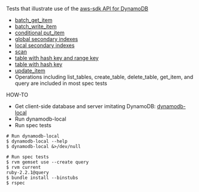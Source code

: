 Tests that illustrate use of the [aws-sdk API for DynamoDB](http://docs.aws.amazon.com/sdkforruby/api/Aws/DynamoDB.html)

- [batch_get_item](spec/batch_get_item_spec.rb)
- [batch_write_item](spec/batch_write_item_spec.rb)
- [conditional put_item](spec/conditional_put_item_spec.rb)
- [global secondary indexes](spec/global_secondary_index_spec.rb)
- [local secondary indexes](spec/local_secondary_index_spec.rb)
- [scan](spec/scan_spec.rb)
- [table with hash key and range key](spec/table_with_hash_key_and_range_key_spec.rb)
- [table with hash key](spec/table_with_hash_key_spec.rb)
- [update_item](spec/update_item_spec.rb)
- Operations including list_tables, create_table, delete_table, get_item, and query are included in most spec tests

HOW-TO

- Get client-side database and server imitating DynamoDB: [dynamodb-local](https://docs.aws.amazon.com/amazondynamodb/latest/developerguide/Tools.DynamoDBLocal.html)
- Run dynamodb-local
- Run spec tests

```
# Run dynamodb-local
$ dynamodb-local --help
$ dynamodb-local &>/dev/null

# Run spec tests
$ rvm gemset use --create query
$ rvm current
ruby-2.2.1@query
$ bundle install --binstubs
$ rspec
```